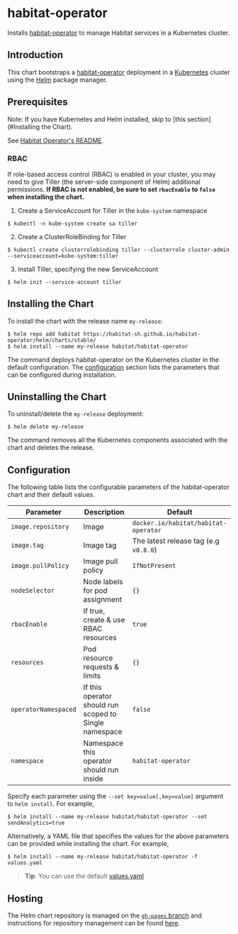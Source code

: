 # habitat-operator

Installs [habitat-operator](https://github.com/habitat-sh/habitat-operator) to manage Habitat services in a Kubernetes cluster.

## Introduction

This chart bootstraps a [habitat-operator](https://github.com/habitat-sh/habitat-operator) deployment in a [Kubernetes](http://kubernetes.io) cluster using the [Helm](https://helm.sh) package manager.

## Prerequisites

Note: If you have Kubernetes and Helm installed, skip to [this section](#Installing the Chart).

See [Habitat Operator's README](https://github.com/habitat-sh/habitat-operator/blob/master/README.md).

### RBAC
If role-based access control (RBAC) is enabled in your cluster, you may need to give Tiller (the server-side component of Helm) additional permissions. **If RBAC is not enabled, be sure to set `rbacEnable` to `false` when installing the chart.**

1. Create a ServiceAccount for Tiller in the `kube-system` namespace
```console
$ kubectl -n kube-system create sa tiller
```

2. Create a ClusterRoleBinding for Tiller

```console
$ kubectl create clusterrolebinding tiller --clusterrole cluster-admin --serviceaccount=kube-system:tiller
```

3. Install Tiller, specifying the new ServiceAccount

```console
$ helm init --service-account tiller
```

## Installing the Chart

To install the chart with the release name `my-release`:

```console
$ helm repo add habitat https://habitat-sh.github.io/habitat-operator/helm/charts/stable/
$ helm install --name my-release habitat/habitat-operator
```

The command deploys habitat-operator on the Kubernetes cluster in the default configuration. The [configuration](#configuration) section lists the parameters that can be configured during installation.

## Uninstalling the Chart

To uninstall/delete the `my-release` deployment:

```console
$ helm delete my-release
```

The command removes all the Kubernetes components associated with the chart and deletes the release.

## Configuration

The following table lists the configurable parameters of the habitat-operator chart and their default values.

Parameter | Description | Default
--- | --- | ---
`image.repository` | Image | `docker.io/habitat/habitat-operator`
`image.tag` | Image tag | The latest release tag (e.g `v0.8.0`)
`image.pullPolicy` | Image pull policy | `IfNotPresent`
`nodeSelector` | Node labels for pod assignment | `{}`
`rbacEnable` | If true, create & use RBAC resources | `true`
`resources` | Pod resource requests & limits | `{}`
`operatorNamespaced` | If this operator should run scoped to Single namespace | `false`
`namespace` | Namespace this operator should run inside | `habitat-operator`

Specify each parameter using the `--set key=value[,key=value]` argument to `helm install`. For example,

```console
$ helm install --name my-release habitat/habitat-operator --set sendAnalytics=true
```

Alternatively, a YAML file that specifies the values for the above parameters can be provided while installing the chart. For example,

```console
$ helm install --name my-release habitat/habitat-operator -f values.yaml
```

> **Tip**: You can use the default [values.yaml](values.yaml)

## Hosting

The Helm chart repository is managed on the [`gh-pages` branch](https://github.com/habitat-sh/habitat-operator/tree/gh-pages) and instructions for repository management can be found [here](https://github.com/habitat-sh/habitat-operator/tree/gh-pages/helm/charts).
